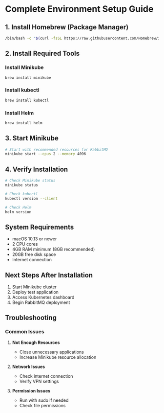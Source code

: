 # Complete Environment Setup Guide

## 1. Install Homebrew (Package Manager)
```bash
/bin/bash -c "$(curl -fsSL https://raw.githubusercontent.com/Homebrew/install/HEAD/install.sh)"
```

## 2. Install Required Tools

### Install Minikube
```bash
brew install minikube
```

### Install kubectl
```bash
brew install kubectl
```

### Install Helm
```bash
brew install helm
```

## 3. Start Minikube
```bash
# Start with recommended resources for RabbitMQ
minikube start --cpus 2 --memory 4096
```

## 4. Verify Installation
```bash
# Check Minikube status
minikube status

# Check kubectl
kubectl version --client

# Check Helm
helm version
```

## System Requirements
- macOS 10.13 or newer
- 2 CPU cores
- 4GB RAM minimum (8GB recommended)
- 20GB free disk space
- Internet connection

## Next Steps After Installation
1. Start Minikube cluster
2. Deploy test application
3. Access Kubernetes dashboard
4. Begin RabbitMQ deployment

## Troubleshooting

### Common Issues
1. **Not Enough Resources**
   - Close unnecessary applications
   - Increase Minikube resource allocation

2. **Network Issues**
   - Check internet connection
   - Verify VPN settings

3. **Permission Issues**
   - Run with sudo if needed
   - Check file permissions
